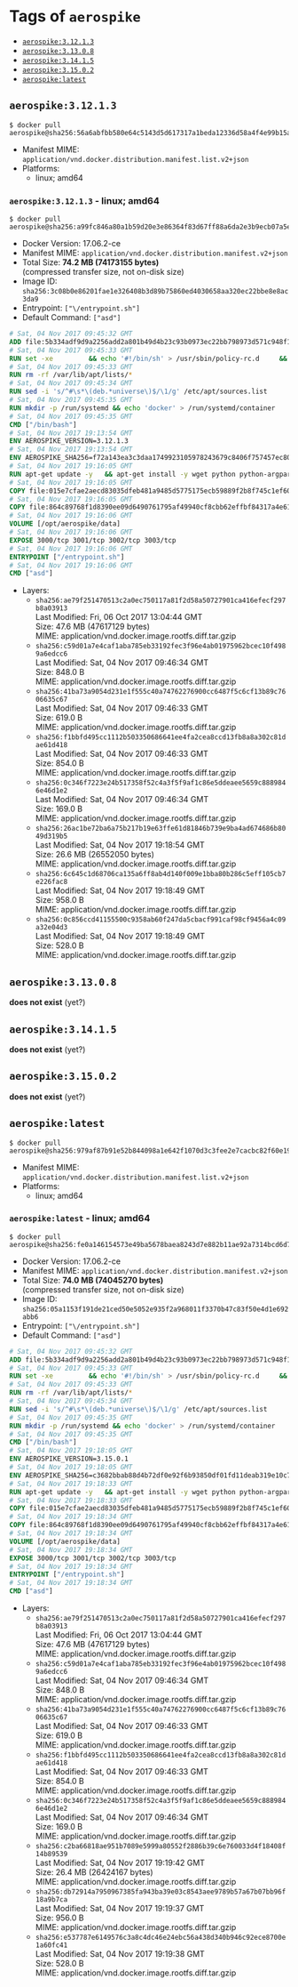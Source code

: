 <!-- THIS FILE IS GENERATED VIA './update-remote.sh' -->

# Tags of `aerospike`

-	[`aerospike:3.12.1.3`](#aerospike31213)
-	[`aerospike:3.13.0.8`](#aerospike31308)
-	[`aerospike:3.14.1.5`](#aerospike31415)
-	[`aerospike:3.15.0.2`](#aerospike31502)
-	[`aerospike:latest`](#aerospikelatest)

## `aerospike:3.12.1.3`

```console
$ docker pull aerospike@sha256:56a6abfbb580e64c5143d5d617317a1beda12336d58a4f4e99b15a7589cc9f33
```

-	Manifest MIME: `application/vnd.docker.distribution.manifest.list.v2+json`
-	Platforms:
	-	linux; amd64

### `aerospike:3.12.1.3` - linux; amd64

```console
$ docker pull aerospike@sha256:a99fc846a80a1b59d20e3e86364f83d67ff88a6da2e3b9ecb07a5eedcd69d7d7
```

-	Docker Version: 17.06.2-ce
-	Manifest MIME: `application/vnd.docker.distribution.manifest.v2+json`
-	Total Size: **74.2 MB (74173155 bytes)**  
	(compressed transfer size, not on-disk size)
-	Image ID: `sha256:3c08b0e86201fae1e326408b3d89b75860ed4030658aa320ec22bbe8e8ac3da9`
-	Entrypoint: `["\/entrypoint.sh"]`
-	Default Command: `["asd"]`

```dockerfile
# Sat, 04 Nov 2017 09:45:32 GMT
ADD file:5b334adf9d9a2256add2a801b49d4b23c93b0973ec22bb798973d571c948f102 in / 
# Sat, 04 Nov 2017 09:45:33 GMT
RUN set -xe 		&& echo '#!/bin/sh' > /usr/sbin/policy-rc.d 	&& echo 'exit 101' >> /usr/sbin/policy-rc.d 	&& chmod +x /usr/sbin/policy-rc.d 		&& dpkg-divert --local --rename --add /sbin/initctl 	&& cp -a /usr/sbin/policy-rc.d /sbin/initctl 	&& sed -i 's/^exit.*/exit 0/' /sbin/initctl 		&& echo 'force-unsafe-io' > /etc/dpkg/dpkg.cfg.d/docker-apt-speedup 		&& echo 'DPkg::Post-Invoke { "rm -f /var/cache/apt/archives/*.deb /var/cache/apt/archives/partial/*.deb /var/cache/apt/*.bin || true"; };' > /etc/apt/apt.conf.d/docker-clean 	&& echo 'APT::Update::Post-Invoke { "rm -f /var/cache/apt/archives/*.deb /var/cache/apt/archives/partial/*.deb /var/cache/apt/*.bin || true"; };' >> /etc/apt/apt.conf.d/docker-clean 	&& echo 'Dir::Cache::pkgcache ""; Dir::Cache::srcpkgcache "";' >> /etc/apt/apt.conf.d/docker-clean 		&& echo 'Acquire::Languages "none";' > /etc/apt/apt.conf.d/docker-no-languages 		&& echo 'Acquire::GzipIndexes "true"; Acquire::CompressionTypes::Order:: "gz";' > /etc/apt/apt.conf.d/docker-gzip-indexes 		&& echo 'Apt::AutoRemove::SuggestsImportant "false";' > /etc/apt/apt.conf.d/docker-autoremove-suggests
# Sat, 04 Nov 2017 09:45:33 GMT
RUN rm -rf /var/lib/apt/lists/*
# Sat, 04 Nov 2017 09:45:34 GMT
RUN sed -i 's/^#\s*\(deb.*universe\)$/\1/g' /etc/apt/sources.list
# Sat, 04 Nov 2017 09:45:35 GMT
RUN mkdir -p /run/systemd && echo 'docker' > /run/systemd/container
# Sat, 04 Nov 2017 09:45:35 GMT
CMD ["/bin/bash"]
# Sat, 04 Nov 2017 19:13:54 GMT
ENV AEROSPIKE_VERSION=3.12.1.3
# Sat, 04 Nov 2017 19:13:54 GMT
ENV AEROSPIKE_SHA256=f72a143ea3c3daa1749923105978243679c8406f757457ec80b7577fe84c1dfc
# Sat, 04 Nov 2017 19:16:05 GMT
RUN apt-get update -y   && apt-get install -y wget python python-argparse python-bcrypt python-openssl logrotate net-tools iproute2 iputils-ping   && wget "https://www.aerospike.com/artifacts/aerospike-server-community/${AEROSPIKE_VERSION}/aerospike-server-community-${AEROSPIKE_VERSION}-ubuntu16.04.tgz" -O aerospike-server.tgz   && echo "$AEROSPIKE_SHA256 *aerospike-server.tgz" | sha256sum -c -   && mkdir aerospike   && tar xzf aerospike-server.tgz --strip-components=1 -C aerospike   && dpkg -i aerospike/aerospike-server-*.deb   && dpkg -i aerospike/aerospike-tools-*.deb   && mkdir -p /var/log/aerospike/   && mkdir -p /var/run/aerospike/   && rm -rf aerospike-server.tgz aerospike /var/lib/apt/lists/*   && dpkg -r wget ca-certificates   && dpkg --purge wget ca-certificates   && apt-get purge -y
# Sat, 04 Nov 2017 19:16:05 GMT
COPY file:015e7cfae2aecd83035dfeb481a9485d5775175ecb59889f2b8f745c1ef60573 in /etc/aerospike/aerospike.conf 
# Sat, 04 Nov 2017 19:16:05 GMT
COPY file:864c89768f1d8390ee09d6490761795af49940cf8cbb62effbf84317a4e61cd2 in /entrypoint.sh 
# Sat, 04 Nov 2017 19:16:06 GMT
VOLUME [/opt/aerospike/data]
# Sat, 04 Nov 2017 19:16:06 GMT
EXPOSE 3000/tcp 3001/tcp 3002/tcp 3003/tcp
# Sat, 04 Nov 2017 19:16:06 GMT
ENTRYPOINT ["/entrypoint.sh"]
# Sat, 04 Nov 2017 19:16:06 GMT
CMD ["asd"]
```

-	Layers:
	-	`sha256:ae79f251470513c2a0ec750117a81f2d58a50727901ca416efecf297b8a03913`  
		Last Modified: Fri, 06 Oct 2017 13:04:44 GMT  
		Size: 47.6 MB (47617129 bytes)  
		MIME: application/vnd.docker.image.rootfs.diff.tar.gzip
	-	`sha256:c59d01a7e4caf1aba785eb33192fec3f96e4ab01975962bcec10f4989a6edcc6`  
		Last Modified: Sat, 04 Nov 2017 09:46:34 GMT  
		Size: 848.0 B  
		MIME: application/vnd.docker.image.rootfs.diff.tar.gzip
	-	`sha256:41ba73a9054d231e1f555c40a74762276900cc6487f5c6cf13b89c7606635c67`  
		Last Modified: Sat, 04 Nov 2017 09:46:33 GMT  
		Size: 619.0 B  
		MIME: application/vnd.docker.image.rootfs.diff.tar.gzip
	-	`sha256:f1bbfd495cc1112b503350686641ee4fa2cea8ccd13fb8a8a302c81dae61d418`  
		Last Modified: Sat, 04 Nov 2017 09:46:33 GMT  
		Size: 854.0 B  
		MIME: application/vnd.docker.image.rootfs.diff.tar.gzip
	-	`sha256:0c346f7223e24b517358f52c4a3f5f9af1c86e5ddeaee5659c8889846e46d1e2`  
		Last Modified: Sat, 04 Nov 2017 09:46:34 GMT  
		Size: 169.0 B  
		MIME: application/vnd.docker.image.rootfs.diff.tar.gzip
	-	`sha256:26ac1be72ba6a75b217b19e63ffe61d81846b739e9ba4ad674686b8049d319b5`  
		Last Modified: Sat, 04 Nov 2017 19:18:54 GMT  
		Size: 26.6 MB (26552050 bytes)  
		MIME: application/vnd.docker.image.rootfs.diff.tar.gzip
	-	`sha256:6c645c1d68706ca135a6ff8ab4d140f009e1bba80b286c5eff105cb7e226fac8`  
		Last Modified: Sat, 04 Nov 2017 19:18:49 GMT  
		Size: 958.0 B  
		MIME: application/vnd.docker.image.rootfs.diff.tar.gzip
	-	`sha256:0c856ccd41155500c9358ab60f247da5cbacf991caf98cf9456a4c09a32e04d3`  
		Last Modified: Sat, 04 Nov 2017 19:18:49 GMT  
		Size: 528.0 B  
		MIME: application/vnd.docker.image.rootfs.diff.tar.gzip

## `aerospike:3.13.0.8`

**does not exist** (yet?)

## `aerospike:3.14.1.5`

**does not exist** (yet?)

## `aerospike:3.15.0.2`

**does not exist** (yet?)

## `aerospike:latest`

```console
$ docker pull aerospike@sha256:979af87b91e52b844098a1e642f1070d3c3fee2e7cacbc82f60e19a2b8aa2000
```

-	Manifest MIME: `application/vnd.docker.distribution.manifest.list.v2+json`
-	Platforms:
	-	linux; amd64

### `aerospike:latest` - linux; amd64

```console
$ docker pull aerospike@sha256:fe0a146154573e49ba5678baea8243d7e882b11ae92a7314bcd6d738b0ba1888
```

-	Docker Version: 17.06.2-ce
-	Manifest MIME: `application/vnd.docker.distribution.manifest.v2+json`
-	Total Size: **74.0 MB (74045270 bytes)**  
	(compressed transfer size, not on-disk size)
-	Image ID: `sha256:05a1153f191de21ced50e5052e935f2a968011f3370b47c83f50e4d1e692abb6`
-	Entrypoint: `["\/entrypoint.sh"]`
-	Default Command: `["asd"]`

```dockerfile
# Sat, 04 Nov 2017 09:45:32 GMT
ADD file:5b334adf9d9a2256add2a801b49d4b23c93b0973ec22bb798973d571c948f102 in / 
# Sat, 04 Nov 2017 09:45:33 GMT
RUN set -xe 		&& echo '#!/bin/sh' > /usr/sbin/policy-rc.d 	&& echo 'exit 101' >> /usr/sbin/policy-rc.d 	&& chmod +x /usr/sbin/policy-rc.d 		&& dpkg-divert --local --rename --add /sbin/initctl 	&& cp -a /usr/sbin/policy-rc.d /sbin/initctl 	&& sed -i 's/^exit.*/exit 0/' /sbin/initctl 		&& echo 'force-unsafe-io' > /etc/dpkg/dpkg.cfg.d/docker-apt-speedup 		&& echo 'DPkg::Post-Invoke { "rm -f /var/cache/apt/archives/*.deb /var/cache/apt/archives/partial/*.deb /var/cache/apt/*.bin || true"; };' > /etc/apt/apt.conf.d/docker-clean 	&& echo 'APT::Update::Post-Invoke { "rm -f /var/cache/apt/archives/*.deb /var/cache/apt/archives/partial/*.deb /var/cache/apt/*.bin || true"; };' >> /etc/apt/apt.conf.d/docker-clean 	&& echo 'Dir::Cache::pkgcache ""; Dir::Cache::srcpkgcache "";' >> /etc/apt/apt.conf.d/docker-clean 		&& echo 'Acquire::Languages "none";' > /etc/apt/apt.conf.d/docker-no-languages 		&& echo 'Acquire::GzipIndexes "true"; Acquire::CompressionTypes::Order:: "gz";' > /etc/apt/apt.conf.d/docker-gzip-indexes 		&& echo 'Apt::AutoRemove::SuggestsImportant "false";' > /etc/apt/apt.conf.d/docker-autoremove-suggests
# Sat, 04 Nov 2017 09:45:33 GMT
RUN rm -rf /var/lib/apt/lists/*
# Sat, 04 Nov 2017 09:45:34 GMT
RUN sed -i 's/^#\s*\(deb.*universe\)$/\1/g' /etc/apt/sources.list
# Sat, 04 Nov 2017 09:45:35 GMT
RUN mkdir -p /run/systemd && echo 'docker' > /run/systemd/container
# Sat, 04 Nov 2017 09:45:35 GMT
CMD ["/bin/bash"]
# Sat, 04 Nov 2017 19:18:05 GMT
ENV AEROSPIKE_VERSION=3.15.0.1
# Sat, 04 Nov 2017 19:18:05 GMT
ENV AEROSPIKE_SHA256=c3682bbab88d4b72df0e92f6b93850df01fd11deab319e10c75168a02a3ac2ec
# Sat, 04 Nov 2017 19:18:33 GMT
RUN apt-get update -y   && apt-get install -y wget python python-argparse python-bcrypt python-openssl logrotate net-tools iproute2 iputils-ping   && wget "https://www.aerospike.com/artifacts/aerospike-server-community/${AEROSPIKE_VERSION}/aerospike-server-community-${AEROSPIKE_VERSION}-ubuntu16.04.tgz" -O aerospike-server.tgz   && echo "$AEROSPIKE_SHA256 *aerospike-server.tgz" | sha256sum -c -   && mkdir aerospike   && tar xzf aerospike-server.tgz --strip-components=1 -C aerospike   && dpkg -i aerospike/aerospike-server-*.deb   && dpkg -i aerospike/aerospike-tools-*.deb   && mkdir -p /var/log/aerospike/   && mkdir -p /var/run/aerospike/   && rm -rf aerospike-server.tgz aerospike /var/lib/apt/lists/*   && dpkg -r wget ca-certificates   && dpkg --purge wget ca-certificates   && apt-get purge -y
# Sat, 04 Nov 2017 19:18:33 GMT
COPY file:015e7cfae2aecd83035dfeb481a9485d5775175ecb59889f2b8f745c1ef60573 in /etc/aerospike/aerospike.conf 
# Sat, 04 Nov 2017 19:18:34 GMT
COPY file:864c89768f1d8390ee09d6490761795af49940cf8cbb62effbf84317a4e61cd2 in /entrypoint.sh 
# Sat, 04 Nov 2017 19:18:34 GMT
VOLUME [/opt/aerospike/data]
# Sat, 04 Nov 2017 19:18:34 GMT
EXPOSE 3000/tcp 3001/tcp 3002/tcp 3003/tcp
# Sat, 04 Nov 2017 19:18:34 GMT
ENTRYPOINT ["/entrypoint.sh"]
# Sat, 04 Nov 2017 19:18:34 GMT
CMD ["asd"]
```

-	Layers:
	-	`sha256:ae79f251470513c2a0ec750117a81f2d58a50727901ca416efecf297b8a03913`  
		Last Modified: Fri, 06 Oct 2017 13:04:44 GMT  
		Size: 47.6 MB (47617129 bytes)  
		MIME: application/vnd.docker.image.rootfs.diff.tar.gzip
	-	`sha256:c59d01a7e4caf1aba785eb33192fec3f96e4ab01975962bcec10f4989a6edcc6`  
		Last Modified: Sat, 04 Nov 2017 09:46:34 GMT  
		Size: 848.0 B  
		MIME: application/vnd.docker.image.rootfs.diff.tar.gzip
	-	`sha256:41ba73a9054d231e1f555c40a74762276900cc6487f5c6cf13b89c7606635c67`  
		Last Modified: Sat, 04 Nov 2017 09:46:33 GMT  
		Size: 619.0 B  
		MIME: application/vnd.docker.image.rootfs.diff.tar.gzip
	-	`sha256:f1bbfd495cc1112b503350686641ee4fa2cea8ccd13fb8a8a302c81dae61d418`  
		Last Modified: Sat, 04 Nov 2017 09:46:33 GMT  
		Size: 854.0 B  
		MIME: application/vnd.docker.image.rootfs.diff.tar.gzip
	-	`sha256:0c346f7223e24b517358f52c4a3f5f9af1c86e5ddeaee5659c8889846e46d1e2`  
		Last Modified: Sat, 04 Nov 2017 09:46:34 GMT  
		Size: 169.0 B  
		MIME: application/vnd.docker.image.rootfs.diff.tar.gzip
	-	`sha256:c2ba66818ae951b7089e5999a80552f2886b39c6e760033d4f18408f14b89539`  
		Last Modified: Sat, 04 Nov 2017 19:19:42 GMT  
		Size: 26.4 MB (26424167 bytes)  
		MIME: application/vnd.docker.image.rootfs.diff.tar.gzip
	-	`sha256:db72914a7950967385fa943ba39e03c8543aee9789b57a67b07bb96f18a9b7ca`  
		Last Modified: Sat, 04 Nov 2017 19:19:37 GMT  
		Size: 956.0 B  
		MIME: application/vnd.docker.image.rootfs.diff.tar.gzip
	-	`sha256:e537787e6149576c3a8c4dc46e24ebc56a438d340b946c92ece8700e1a60fc41`  
		Last Modified: Sat, 04 Nov 2017 19:19:38 GMT  
		Size: 528.0 B  
		MIME: application/vnd.docker.image.rootfs.diff.tar.gzip
